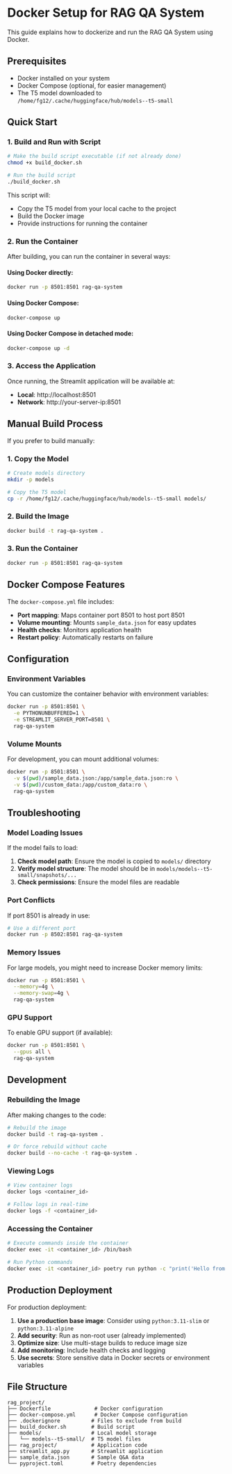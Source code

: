 # Docker Setup for RAG QA System

This guide explains how to dockerize and run the RAG QA System using Docker.

## Prerequisites

- Docker installed on your system
- Docker Compose (optional, for easier management)
- The T5 model downloaded to `/home/fg12/.cache/huggingface/hub/models--t5-small`

## Quick Start

### 1. Build and Run with Script

```bash
# Make the build script executable (if not already done)
chmod +x build_docker.sh

# Run the build script
./build_docker.sh
```

This script will:
- Copy the T5 model from your local cache to the project
- Build the Docker image
- Provide instructions for running the container

### 2. Run the Container

After building, you can run the container in several ways:

#### Using Docker directly:
```bash
docker run -p 8501:8501 rag-qa-system
```

#### Using Docker Compose:
```bash
docker-compose up
```

#### Using Docker Compose in detached mode:
```bash
docker-compose up -d
```

### 3. Access the Application

Once running, the Streamlit application will be available at:
- **Local**: http://localhost:8501
- **Network**: http://your-server-ip:8501

## Manual Build Process

If you prefer to build manually:

### 1. Copy the Model

```bash
# Create models directory
mkdir -p models

# Copy the T5 model
cp -r /home/fg12/.cache/huggingface/hub/models--t5-small models/
```

### 2. Build the Image

```bash
docker build -t rag-qa-system .
```

### 3. Run the Container

```bash
docker run -p 8501:8501 rag-qa-system
```

## Docker Compose Features

The `docker-compose.yml` file includes:

- **Port mapping**: Maps container port 8501 to host port 8501
- **Volume mounting**: Mounts `sample_data.json` for easy updates
- **Health checks**: Monitors application health
- **Restart policy**: Automatically restarts on failure

## Configuration

### Environment Variables

You can customize the container behavior with environment variables:

```bash
docker run -p 8501:8501 \
  -e PYTHONUNBUFFERED=1 \
  -e STREAMLIT_SERVER_PORT=8501 \
  rag-qa-system
```

### Volume Mounts

For development, you can mount additional volumes:

```bash
docker run -p 8501:8501 \
  -v $(pwd)/sample_data.json:/app/sample_data.json:ro \
  -v $(pwd)/custom_data:/app/custom_data:ro \
  rag-qa-system
```

## Troubleshooting

### Model Loading Issues

If the model fails to load:

1. **Check model path**: Ensure the model is copied to `models/` directory
2. **Verify model structure**: The model should be in `models/models--t5-small/snapshots/...`
3. **Check permissions**: Ensure the model files are readable

### Port Conflicts

If port 8501 is already in use:

```bash
# Use a different port
docker run -p 8502:8501 rag-qa-system
```

### Memory Issues

For large models, you might need to increase Docker memory limits:

```bash
docker run -p 8501:8501 \
  --memory=4g \
  --memory-swap=4g \
  rag-qa-system
```

### GPU Support

To enable GPU support (if available):

```bash
docker run -p 8501:8501 \
  --gpus all \
  rag-qa-system
```

## Development

### Rebuilding the Image

After making changes to the code:

```bash
# Rebuild the image
docker build -t rag-qa-system .

# Or force rebuild without cache
docker build --no-cache -t rag-qa-system .
```

### Viewing Logs

```bash
# View container logs
docker logs <container_id>

# Follow logs in real-time
docker logs -f <container_id>
```

### Accessing the Container

```bash
# Execute commands inside the container
docker exec -it <container_id> /bin/bash

# Run Python commands
docker exec -it <container_id> poetry run python -c "print('Hello from container')"
```

## Production Deployment

For production deployment:

1. **Use a production base image**: Consider using `python:3.11-slim` or `python:3.11-alpine`
2. **Add security**: Run as non-root user (already implemented)
3. **Optimize size**: Use multi-stage builds to reduce image size
4. **Add monitoring**: Include health checks and logging
5. **Use secrets**: Store sensitive data in Docker secrets or environment variables

## File Structure

```
rag_project/
├── Dockerfile              # Docker configuration
├── docker-compose.yml      # Docker Compose configuration
├── .dockerignore          # Files to exclude from build
├── build_docker.sh        # Build script
├── models/                # Local model storage
│   └── models--t5-small/  # T5 model files
├── rag_project/           # Application code
├── streamlit_app.py       # Streamlit application
├── sample_data.json       # Sample Q&A data
└── pyproject.toml         # Poetry dependencies
```